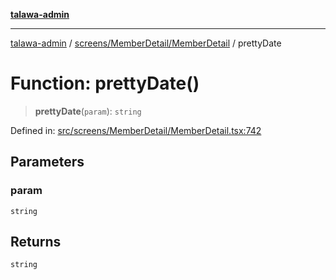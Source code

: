 [**talawa-admin**](../../../../README.md)

***

[talawa-admin](../../../../README.md) / [screens/MemberDetail/MemberDetail](../README.md) / prettyDate

# Function: prettyDate()

> **prettyDate**(`param`): `string`

Defined in: [src/screens/MemberDetail/MemberDetail.tsx:742](https://github.com/gautam-divyanshu/talawa-admin/blob/cfee07d9592eee1569f258baf49181c393e48f1b/src/screens/MemberDetail/MemberDetail.tsx#L742)

## Parameters

### param

`string`

## Returns

`string`
